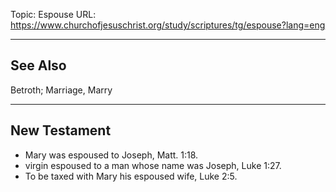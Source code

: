 Topic: Espouse
URL: https://www.churchofjesuschrist.org/study/scriptures/tg/espouse?lang=eng

---

## See Also

Betroth; Marriage, Marry

---

## New Testament

- Mary was espoused to Joseph, Matt. 1:18.
- virgin espoused to a man whose name was Joseph, Luke 1:27.
- To be taxed with Mary his espoused wife, Luke 2:5.

